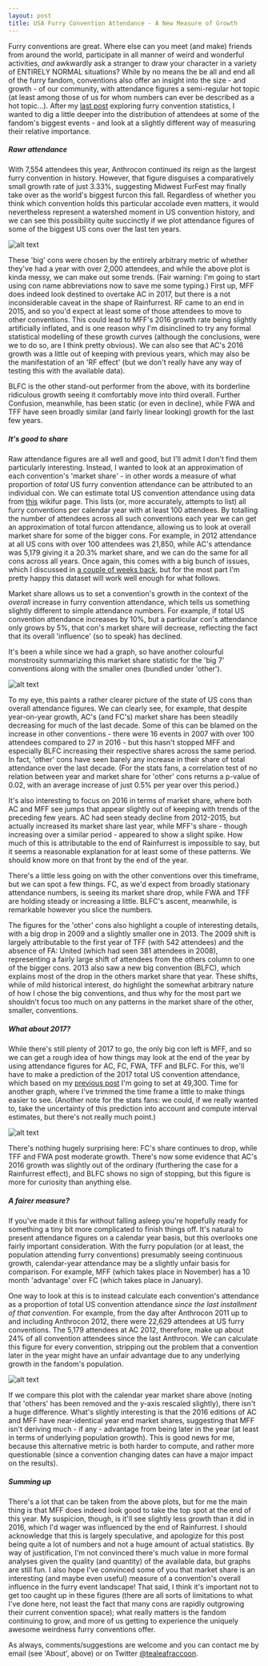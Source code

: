 ```yaml
---
layout: post
title: USA Furry Convention Attendance - A New Measure of Growth
---
```


Furry conventions are great. Where else can you meet (and make) friends from around the world, participate in all manner of weird and wonderful activities, *and* awkwardly ask a stranger to draw your character in a variety of ENTIRELY NORMAL situations? While by no means the be all and end all of the furry fandom, conventions also offer an insight into the size - and growth - of our community, with attendance figures a semi-regular hot topic (at least among those of us for whom numbers can ever be described as a hot topic...). After my [last post](https://tealeafraccoon.github.io/USA-Con-Attendance/) exploring furry convention statistics, I wanted to dig a little deeper into the distribution of attendees at some of the fandom's biggest events - and look at a slightly different way of measuring their relative importance.

##### Rawr attendance

With 7,554 attendees this year, Anthrocon continued its reign as the largest furry convention in history. However, that figure disguises a comparatively small growth rate of just 3.33%, suggesting Midwest FurFest may finally take over as the world's biggest furcon this fall. Regardless of whether you think which convention holds this particular accolade even matters, it would nevertheless represent a watershed moment in US convention history, and we can see this possibility quite succinctly if we plot attendance figures of some of the biggest US cons over the last ten years.

![alt text][figure1]

[figure1]: http://gdurl.com/BnHy "Rawr attendance"

These 'big' cons were chosen by the entirely arbitrary metric of whether they've had a year with over 2,000 attendees, and while the above plot is kinda messy, we can make out some trends. (Fair warning: I'm going to start using con name abbreviations now to save me some typing.) First up, MFF does indeed look destined to overtake AC in 2017, but there is a not inconsiderable caveat in the shape of Rainfurrest. RF came to an end in 2015, and so you'd expect at least some of those attendees to move to other conventions. This could lead to MFF's 2016 growth rate being slightly artificially inflated, and is one reason why I'm disinclined to try any formal statistical modelling of these growth curves (although the conclusions, were we to do so, are I think pretty obvious). We can also see that AC's 2016 growth was a little out of keeping with previous years, which may also be the manifestation of an 'RF effect' (but we don't really have any way of testing this with the available data).

BLFC is the other stand-out performer from the above, with its borderline ridiculous growth seeing it comfortably move into third overall. Further Confusion, meanwhile, has been static (or even in decline), while FWA and TFF have seen broadly similar (and fairly linear looking) growth for the last few years.

##### It's good to share

Raw attendance figures are all well and good, but I'll admit I don't find them particularly interesting. Instead, I wanted to look at an approximation of each convention's 'market share' - in other words a measure of what proportion of *total* US furry convention attendance can be attributed to an individual con. We can estimate total US convention attendance using data from [this](http://en.wikifur.com/wiki/Timeline_of_conventions_by_attendance) wikifur page. This lists (or, more accurately, attempts to list) all furry conventions per calendar year with at least 100 attendees. By totalling the number of attendees across all such conventions each year we can get an approximation of total furcon attendance, allowing us to look at overall market share for some of the bigger cons. For example, in 2012 attendance at all US cons with over 100 attendees was 21,850, while AC's attendance was 5,179 giving it a 20.3% market share, and we can do the same for all cons across all years. Once again, this comes with a big bunch of issues, which I discussed in [a couple of weeks back](https://tealeafraccoon.github.io/USA-Con-Attendance/), but for the most part I'm pretty happy this dataset will work well enough for what follows.

Market share allows us to set a convention's growth in the context of the *overall* increase in furry convention attendance, which tells us something slightly different to simple attendance numbers. For example, if total US convention attendance increases by 10%, but a particular con's attendance only grows by 5%, that con's market share will decrease, reflecting the fact that its overall 'influence' (so to speak) has declined.

It's been a while since we had a graph, so have another colourful monstrosity summarizing this market share statistic for the 'big 7' conventions along with the smaller ones (bundled under 'other').

![alt text][figure2]

[figure2]: http://gdurl.com/QMi8 "More like meerkat share, amirite?"

To my eye, this paints a rather clearer picture of the state of US cons than overall attendance figures. We can clearly see, for example, that despite year-on-year growth, AC's (and FC's) market share has been steadily decreasing for much of the last decade. Some of this can be blamed on the increase in other conventions - there were 16 events in 2007 with over 100 attendees compared to 27 in 2016 - but this hasn't stopped MFF and especially BLFC increasing their respective shares across the same period. In fact, 'other' cons have seen barely any increase in their share of total attendance over the last decade. (For the stats fans, a correlation test of no relation between year and market share for 'other' cons returns a p-value of 0.02, with an average increase of just 0.5% per year over this period.)

It's also interesting to focus on 2016 in terms of market share, where both AC and MFF see jumps that appear slightly out of keeping with trends of the preceding few years. AC had seen steady decline from 2012-2015, but actually increased its market share last year, while MFF's share - though increasing over a similar period - appeared to show a slight spike. How much of this is attributable to the end of Rainfurrest is impossible to say, but it seems a reasonable explanation for at least some of these patterns. We should know more on that front by the end of the year.

There's a little less going on with the other conventions over this timeframe, but we can spot a few things. FC, as we'd expect from broadly stationary attendance numbers, is seeing its market share drop, while FWA and TFF are holding steady or increasing a little. BLFC's ascent, meanwhile, is remarkable however you slice the numbers.

The figures for the 'other' cons also highlight a couple of interesting details, with a big drop in 2009 and a slightly smaller one in 2013. The 2009 shift is largely attributable to the first year of TFF (with 542 attendees) and the absence of FA: United (which had seen 381 attendees in 2008), representing a fairly large shift of attendees from the others column to one of the bigger cons. 2013 also saw a new big convention (BLFC), which explains most of the drop in the others market share that year. These shifts, while of mild historical interest, do highlight the somewhat arbitrary nature of how I chose the big conventions, and thus why for the most part we shouldn't focus too much on any patterns in the market share of the other, smaller, conventions.

##### What about 2017?

While there's still plenty of 2017 to go, the only big con left is MFF, and so we can get a rough idea of how things may look at the end of the year by using attendance figures for AC, FC, FWA, TFF and BLFC. For this, we'll have to make a prediction of the 2017 total US convention attendance, which based on my [previous post](https://tealeafraccoon.github.io/USA-Con-Attendance/) I'm going to set at 49,300. Time for another graph, where I've trimmed the time frame a little to make things easier to see. (Another note for the stats fans: we could, if we really wanted to, take the uncertainty of this prediction into account and compute interval estimates, but there's not really much point.)

![alt text][figure3]

[figure3]: http://gdurl.com/ekYd "Stop projecting!"

There's nothing hugely surprising here: FC's share continues to drop, while TFF and FWA post moderate growth. There's now some evidence that AC's 2016 growth was slightly out of the ordinary (furthering the case for a Rainfurrest effect), and BLFC shows no sign of stopping, but this figure is more for curiosity than anything else.

##### A fairer measure?

If you've made it this far without falling asleep you're hopefully ready for something a tiny bit more complicated to finish things off. It's natural to present attendance figures on a calendar year basis, but this overlooks one fairly important consideration. With the furry population (or at least, the population attending furry conventions) presumably seeing continuous growth, calendar-year attendance may be a slightly unfair basis for comparison. For example, MFF (which takes place in November) has a 10 month 'advantage' over FC (which takes place in January).

One way to look at this is to instead calculate each convention's attendance as a proportion of total US convention attendance *since the last installment of that convention*. For example, from the day after Anthrocon 2011 up to and including Anthrocon 2012, there were 22,629 attendees at US furry conventions. The 5,179 attendees at AC 2012, therefore, make up about 24% of all convention attendees since the last Anthrocon. We can calculate this figure for every convention, stripping out the problem that a convention later in the year might have an unfair advantage due to any underlying growth in the fandom's population.

![alt text][figure4]

[figure4]: http://gdurl.com/id1i "What a difference a year makes"

If we compare this plot with the calendar year market share above (noting that 'others' has been removed and the y-axis rescaled slightly), there isn't a huge difference. What's slightly interesting is that the 2016 editions of AC and MFF have near-identical year end market shares, suggesting that MFF isn't deriving much - if any - advantage from being later in the year (at least in terms of underlying population growth). This is good news for me, because this alternative metric is both harder to compute, and rather more questionable (since a convention changing dates can have a major impact on the results).

##### Summing up

There's a lot that can be taken from the above plots, but for me the main thing is that MFF does indeed look good to take the top spot at the end of this year. My suspicion, though, is it'll see slightly less growth than it did in 2016, which I'd wager was influenced by the end of Rainfurrest. I should acknowledge that this is largely speculative, and apologize for this post being quite a lot of numbers and not a huge amount of actual statistics. By way of justification, I'm not convinced there's much value in more formal analyses given the quality (and quantity) of the available data, but graphs are still fun. I also hope I've convinced some of you that market share is an interesting (and maybe even useful) measure of a convention's overall influence in the furry event landscape! That said, I think it's important not to get too caught up in these figures (there are all sorts of limitations to what I've done here, not least the fact that many cons are rapidly outgrowing their current convention space); what really matters is the fandom continuing to grow, and more of us getting to experience the uniquely awesome weirdness furry conventions offer.

As always, comments/suggestions are welcome and you can contact me by email (see 'About', above) or on Twitter [@tealeafraccoon](https://twitter.com/tealeafraccoon/).
